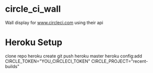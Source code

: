 circle_ci_wall
==============

Wall display for www.circleci.com using their api

Heroku Setup
============

  clone repo
  heroku create
  git push heroku master
  heroku config:add CIRCLE_TOKEN="YOU_CIRCLECI_TOKEN" CIRCLE_PROJECT="recent-builds"
